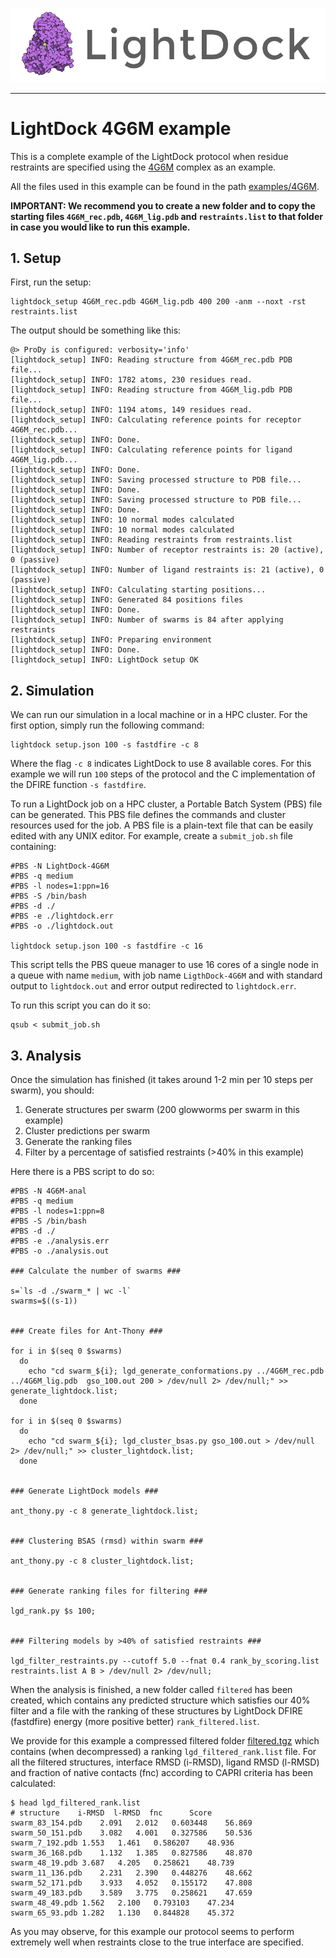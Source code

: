 ![LightDock](media/lightdock_banner.png "LightDock")

<hr>

# LightDock 4G6M example

This is a complete example of the LightDock protocol when residue restraints are specified using the [4G6M](https://www.rcsb.org/structure/4g6m) complex as an example.

All the files used in this example can be found in the path [examples/4G6M](../examples/4G6M).

**IMPORTANT: We recommend you to create a new folder and to copy the starting files `4G6M_rec.pdb`, `4G6M_lig.pdb` and `restraints.list` to that folder in case you would like to run this example.**

## 1. Setup

First, run the setup:

```
lightdock_setup 4G6M_rec.pdb 4G6M_lig.pdb 400 200 -anm --noxt -rst restraints.list
```

The output should be something like this:

``` 
@> ProDy is configured: verbosity='info'
[lightdock_setup] INFO: Reading structure from 4G6M_rec.pdb PDB file...
[lightdock_setup] INFO: 1782 atoms, 230 residues read.
[lightdock_setup] INFO: Reading structure from 4G6M_lig.pdb PDB file...
[lightdock_setup] INFO: 1194 atoms, 149 residues read.
[lightdock_setup] INFO: Calculating reference points for receptor 4G6M_rec.pdb...
[lightdock_setup] INFO: Done.
[lightdock_setup] INFO: Calculating reference points for ligand 4G6M_lig.pdb...
[lightdock_setup] INFO: Done.
[lightdock_setup] INFO: Saving processed structure to PDB file...
[lightdock_setup] INFO: Done.
[lightdock_setup] INFO: Saving processed structure to PDB file...
[lightdock_setup] INFO: Done.
[lightdock_setup] INFO: 10 normal modes calculated
[lightdock_setup] INFO: 10 normal modes calculated
[lightdock_setup] INFO: Reading restraints from restraints.list
[lightdock_setup] INFO: Number of receptor restraints is: 20 (active), 0 (passive)
[lightdock_setup] INFO: Number of ligand restraints is: 21 (active), 0 (passive)
[lightdock_setup] INFO: Calculating starting positions...
[lightdock_setup] INFO: Generated 84 positions files
[lightdock_setup] INFO: Done.
[lightdock_setup] INFO: Number of swarms is 84 after applying restraints
[lightdock_setup] INFO: Preparing environment
[lightdock_setup] INFO: Done.
[lightdock_setup] INFO: LightDock setup OK
```

## 2. Simulation

We can run our simulation in a local machine or in a HPC cluster. For the first option, simply run the following command:

```
lightdock setup.json 100 -s fastdfire -c 8
```

Where the flag `-c 8` indicates LightDock to use 8 available cores. For this example we will run `100` steps of the protocol and the C implementation of the DFIRE function `-s fastdfire`.


To run a LightDock job on a HPC cluster, a Portable Batch System (PBS) file can be generated. This PBS file defines the commands and cluster resources used for the job. A PBS file is a plain-text file that can be easily edited with any UNIX editor. For example, create a `submit_job.sh` file containing:

```
#PBS -N LightDock-4G6M
#PBS -q medium
#PBS -l nodes=1:ppn=16
#PBS -S /bin/bash
#PBS -d ./
#PBS -e ./lightdock.err
#PBS -o ./lightdock.out

lightdock setup.json 100 -s fastdfire -c 16
```

This script tells the PBS queue manager to use 16 cores of a single node in a queue with name `medium`, with job name `LigthDock-4G6M` and with standard output to `lightdock.out` and error output redirected to `lightdock.err`.

To run this script you can do it so:

```
qsub < submit_job.sh
```

## 3. Analysis

Once the simulation has finished (it takes around 1-2 min per 10 steps per swarm), you should:

1. Generate structures per swarm (200 glowworms per swarm in this example)
2. Cluster predictions per swarm
3. Generate the ranking files
4. Filter by a percentage of satisfied restraints (>40% in this example)

Here there is a PBS script to do so:

```
#PBS -N 4G6M-anal
#PBS -q medium
#PBS -l nodes=1:ppn=8
#PBS -S /bin/bash
#PBS -d ./
#PBS -e ./analysis.err
#PBS -o ./analysis.out

### Calculate the number of swarms ###

s=`ls -d ./swarm_* | wc -l`
swarms=$((s-1))


### Create files for Ant-Thony ###

for i in $(seq 0 $swarms)
  do
    echo "cd swarm_${i}; lgd_generate_conformations.py ../4G6M_rec.pdb ../4G6M_lig.pdb  gso_100.out 200 > /dev/null 2> /dev/null;" >> generate_lightdock.list;
  done

for i in $(seq 0 $swarms)
  do
    echo "cd swarm_${i}; lgd_cluster_bsas.py gso_100.out > /dev/null 2> /dev/null;" >> cluster_lightdock.list;
  done


### Generate LightDock models ###

ant_thony.py -c 8 generate_lightdock.list;


### Clustering BSAS (rmsd) within swarm ###

ant_thony.py -c 8 cluster_lightdock.list;


### Generate ranking files for filtering ###

lgd_rank.py $s 100;


### Filtering models by >40% of satisfied restraints ### 

lgd_filter_restraints.py --cutoff 5.0 --fnat 0.4 rank_by_scoring.list restraints.list A B > /dev/null 2> /dev/null;

```

When the analysis is finished, a new folder called `filtered` has been created, which contains any predicted structure which satisfies our 40% filter and a file with the ranking of these structures by LightDock DFIRE (fastdfire) energy (more positive better) `rank_filtered.list`.

We provide for this example a compressed filtered folder [filtered.tgz](../examples/4G6M/filtered.tgz) which contains (when decompressed) a ranking `lgd_filtered_rank.list` file. For all the filtered structures, interface RMSD (i-RMSD), ligand RMSD (l-RMSD) and fraction of native contacts (fnc) according to CAPRI criteria has been calculated:

```
$ head lgd_filtered_rank.list
# structure    i-RMSD  l-RMSD  fnc      Score
swarm_83_154.pdb	2.091	2.012	0.603448	56.869
swarm_50_151.pdb	3.082	4.001	0.327586	50.536
swarm_7_192.pdb	1.553	1.461	0.586207	48.936
swarm_36_168.pdb	1.132	1.385	0.827586	48.870
swarm_48_19.pdb	3.687	4.205	0.258621	48.739
swarm_11_136.pdb	2.231	2.390	0.448276	48.662
swarm_52_171.pdb	3.933	4.052	0.155172	47.808
swarm_49_183.pdb	3.589	3.775	0.258621	47.659
swarm_48_49.pdb	1.562	2.100	0.793103	47.234
swarm_65_93.pdb	1.282	1.130	0.844828	45.372
```

As you may observe, for this example our protocol seems to perform extremely well when restraints close to the true interface are specified.
